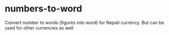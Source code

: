 # numbers-to-word
Convert number to words (figures into word) for Nepali currency. But can be used for other currencies as well
